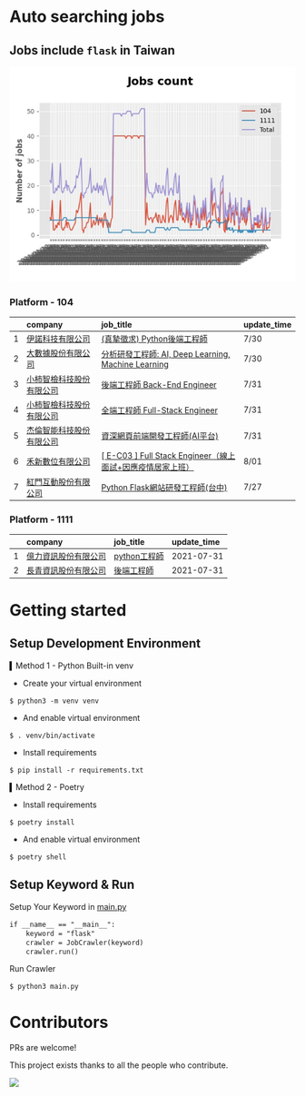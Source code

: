 # Auto searching jobs

## Jobs include `flask` in Taiwan 

 ![image](./doc/plot_img.jpg)


### Platform - 104


|    | company                                                                           | job_title                                                                                               | update_time   |
|---:|:----------------------------------------------------------------------------------|:--------------------------------------------------------------------------------------------------------|:--------------|
|  1 | [伊諾科技有限公司](https://www.104.com.tw/company/1a2x6bkxph?jobsource=2018indexpoc)      | [(真摯徵求) Python後端工程師](https://www.104.com.tw/job/70asp?jobsource=2018indexpoc)                           | 7/30          |
|  2 | [大數據股份有限公司](https://www.104.com.tw/company/1a2x6bjjhc?jobsource=2018indexpoc)     | [分析研發工程師: AI, Deep Learning, Machine Learning](https://www.104.com.tw/job/54ffa?jobsource=2018indexpoc) | 7/30          |
|  3 | [小柿智檢科技股份有限公司](https://www.104.com.tw/company/1a2x6bl77l?jobsource=2018indexpoc)  | [後端工程師 Back-End Engineer](https://www.104.com.tw/job/71bmd?jobsource=2018indexpoc)                      | 7/31          |
|  4 | [小柿智檢科技股份有限公司](https://www.104.com.tw/company/1a2x6bl77l?jobsource=2018indexpoc)  | [全端工程師 Full-Stack Engineer](https://www.104.com.tw/job/71bmz?jobsource=2018indexpoc)                    | 7/31          |
|  5 | [杰倫智能科技股份有限公司](https://www.104.com.tw/company/1a2x6bkirw?jobsource=2018indexpoc)  | [資深網頁前端開發工程師(AI平台)](https://www.104.com.tw/job/6hxnt?jobsource=2018indexpoc)                            | 7/31          |
|  6 | [禾新數位有限公司](https://www.104.com.tw/company/1a2x6bjs3i?jobsource=2018indexpoc)      | [[ E-C03 ] Full Stack Engineer（線上面試+因應疫情居家上班）](https://www.104.com.tw/job/76q8f?jobsource=2018indexpoc) | 8/01          |
|  7 | [紅門互動股份有限公司](https://www.104.com.tw/company/oh4m67k?jobsource=jolist_d_relevance) | [Python Flask網站研發工程師(台中)](https://www.104.com.tw/job/6kf9h?jobsource=jolist_d_relevance)                | 7/27          |

### Platform - 1111


|    | company                                              | job_title                                          | update_time   |
|---:|:-----------------------------------------------------|:---------------------------------------------------|:--------------|
|  1 | [億力資訊股份有限公司](https://www.1111.com.tw/corp/54937860/) | [python工程師](https://www.1111.com.tw/job/97374762/) | 2021-07-31    |
|  2 | [長青資訊股份有限公司](https://www.1111.com.tw/corp/71694811/) | [後端工程師](https://www.1111.com.tw/job/85012186/)     | 2021-07-31    |



# Getting started
## Setup Development Environment
▍Method 1 - Python Built-in venv

- Create your virtual environment
```
$ python3 -m venv venv
```
- And enable virtual environment
```
$ . venv/bin/activate
```
- Install requirements
```
$ pip install -r requirements.txt 
```

▍Method 2 - Poetry
- Install requirements
```
$ poetry install
```
- And enable virtual environment
```
$ poetry shell
```

## Setup Keyword & Run

Setup Your Keyword in [main.py](./main.py#L88)
```
if __name__ == "__main__":
    keyword = "flask"
    crawler = JobCrawler(keyword)
    crawler.run()
```

Run Crawler
```
$ python3 main.py
```

# Contributors
PRs are welcome!

This project exists thanks to all the people who contribute.

<a href="https://github.com/hsuanchi/auto-search-flask-job/graphs/contributors">
  <img src="https://contrib.rocks/image?repo=hsuanchi/auto-search-flask-job"/>
</a>
